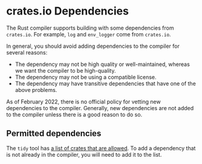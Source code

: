 # crates.io Dependencies

The Rust compiler supports building with some dependencies from `crates.io`.
For example, `log` and `env_logger` come from `crates.io`.

In general, you should avoid adding dependencies to the compiler for several
reasons:

- The dependency may not be high quality or well-maintained, whereas we want
  the compiler to be high-quality.
- The dependency may not be using a compatible license.
- The dependency may have transitive dependencies that have one of the above
  problems.

As of <!-- date: 2022-02 --> February 2022, there is no official policy for vetting
new dependencies to the compiler. Generally, new dependencies are not added
to the compiler unless there is a good reason to do so.

## Permitted dependencies

The `tidy` tool has [a list of crates that are allowed]. To add a
dependency that is not already in the compiler, you will need to add it to the list.

[a list of crates that are allowed]: https://github.com/rust-lang/rust/blob/19ecce332e56941ea0dd2a805270faa102acdb14/src/tools/tidy/src/deps.rs#L59
